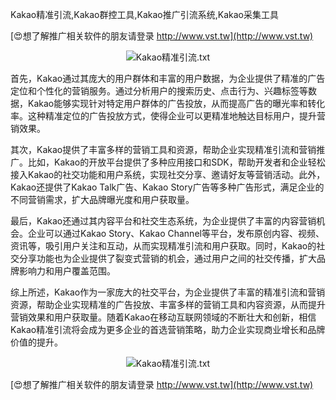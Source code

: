 Kakao精准引流,Kakao群控工具,Kakao推广引流系统,Kakao采集工具

[😍想了解推广相关软件的朋友请登录 http://www.vst.tw](http://www.vst.tw)

 <center><img src="https://vst.tw/MP4/tuiguang/png/6.png" alt="Kakao精准引流.txt"></center>

首先，Kakao通过其庞大的用户群体和丰富的用户数据，为企业提供了精准的广告定位和个性化的营销服务。通过分析用户的搜索历史、点击行为、兴趣标签等数据，Kakao能够实现针对特定用户群体的广告投放，从而提高广告的曝光率和转化率。这种精准定位的广告投放方式，使得企业可以更精准地触达目标用户，提升营销效果。

其次，Kakao提供了丰富多样的营销工具和资源，帮助企业实现精准引流和营销推广。比如，Kakao的开放平台提供了多种应用接口和SDK，帮助开发者和企业轻松接入Kakao的社交功能和用户系统，实现社交分享、邀请好友等营销活动。此外，Kakao还提供了Kakao Talk广告、Kakao Story广告等多种广告形式，满足企业的不同营销需求，扩大品牌曝光度和用户获取量。

最后，Kakao还通过其内容平台和社交生态系统，为企业提供了丰富的内容营销机会。企业可以通过Kakao Story、Kakao Channel等平台，发布原创内容、视频、资讯等，吸引用户关注和互动，从而实现精准引流和用户获取。同时，Kakao的社交分享功能也为企业提供了裂变式营销的机会，通过用户之间的社交传播，扩大品牌影响力和用户覆盖范围。

综上所述，Kakao作为一家庞大的社交平台，为企业提供了丰富的精准引流和营销资源，帮助企业实现精准的广告投放、丰富多样的营销工具和内容资源，从而提升营销效果和用户获取量。随着Kakao在移动互联网领域的不断壮大和创新，相信Kakao精准引流将会成为更多企业的首选营销策略，助力企业实现商业增长和品牌价值的提升。

 <center><img src="https://vst.tw/MP4/tuiguang/png/1.png" alt="Kakao精准引流.txt"></center>

[😍想了解推广相关软件的朋友请登录 http://www.vst.tw](http://www.vst.tw)



